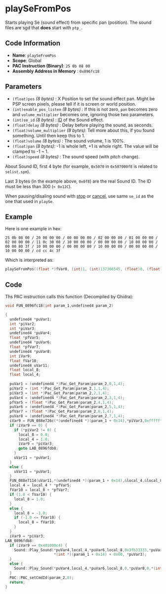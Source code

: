 # playSeFromPos

Starts playing Se (sound effect) from specific pan (position). The sound files are sgd that **does** start with `ptp_`.

## Code Information

- **Name**: `playSeFromPos`
- **Scope**: Global
- **PAC Instruction (Binary)**: `25 0b 08 00`
- **Assembly Address in Memory** : `0x896fc18`

## Parameters

- `(float)pos` *(8 bytes)* : X Position to set the sound effect pan. Might be PSP screen pixels, please tell if it is screen or world position.
- `(int)enable_pos_listen` *(8 bytes)* : If this is not zero, `pan` becomes zero and `volume_multiplier` becomes one, ignoring those two parameters.
- `(int)se_id` *(8 bytes)* : [ID](./guide/reference-table.md#musicsound-list-for-playatrac-etc) of the Sound effect.
- `(float)delay` *(8 bytes)* : Delay before playing the sound, as seconds.
- `(float)volume_multiplier` *(8 bytes)*: Tell more about this, if you found something. Until then keep this to 1.
- `(float)volume` *(8 bytes)* : The sound volume, 1 is 100%.
- `(float)pan` *(8 bytes)*: -1 is whole left, +1 is whole right. The value will be clamped to -1 ~ 1.
- `(float)speed` *(8 bytes)* : The sound speed (with pitch change).

About Sound ID, first 4 byte (for example, `0x5070` in `0x507000f8` is related to  `selist.spm`).

Last 3 bytes (in the example above, `0x0f8`) are the real Sound ID. The ID must be less than 300 (`< 0x12C`).

When pausing/disaling sound with [stop](./stop.md) or [cancel](./cancel.md), use same `se_id` as the one that used in `playSe`.

## Example

Here is one example in hex:

```25 0b 08 00 / 20 00 00 00 / 00 00 00 00 / 02 00 00 00 / 01 00 00 00 / 02 00 00 00 / 11 0c 30 08 / 10 00 00 00 / 00 00 00 00 / 10 00 00 00 / 00 00 80 3f / 10 00 00 00 / 00 00 00 00 / 10 00 00 00 / 00 00 00 00 / 10 00 00 00 / cd cc 4c 3f```

Which is interpreted as:

```c
playSeFromPos((float *)fVar0, (int)1, (int)137366545, (float)0, (float)1, (float)0, (float)0, (float)0.8)
```

## Code

Ths PAC instruction calls this function (Decompiled by Ghidra):

```c
void FUN_0896fc18(int param_1,undefined4 param_2)

{
  undefined4 *puVar1;
  int *piVar2;
  int *piVar3;
  undefined4 *puVar4;
  float *pfVar5;
  undefined4 *puVar6;
  float *pfVar7;
  undefined4 *puVar8;
  int iVar9;
  float fVar10;
  undefined4 uVar11;
  float local_8;
  float local_4;
  
  puVar1 = (undefined4 *)Pac_Get_Param(param_2,0,1,4);
  piVar2 = (int *)Pac_Get_Param(param_2,1,1,4);
  piVar3 = (int *)Pac_Get_Param(param_2,2,1,4);
  puVar4 = (undefined4 *)Pac_Get_Param(param_2,3,1,4);
  pfVar5 = (float *)Pac_Get_Param(param_2,4,1,4);
  puVar6 = (undefined4 *)Pac_Get_Param(param_2,5,1,4);
  pfVar7 = (float *)Pac_Get_Param(param_2,6,1,4);
  puVar8 = (undefined4 *)Pac_Get_Param(param_2,7,1,4);
  iVar9 = FUN_088e726c(*(undefined4 *)(param_1 + 0x14),*piVar3,0xfffffffe);
  if (iVar9 == 0) {
    if (*piVar2 != 0) {
      local_8 = 0.0;
      local_4 = 1.0;
      iVar9 = *piVar3;
      goto LAB_0896fdb8;
    }
    uVar11 = *puVar1;
  }
  else {
    uVar11 = *puVar1;
  }
  FUN_088e7114(uVar11,*(undefined4 *)(param_1 + 0x14),&local_4,&local_8);
  local_4 = local_4 * *pfVar5;
  fVar10 = local_8 + *pfVar7;
  if (1.0 < fVar10) {
    local_8 = 1.0;
  }
  else {
    local_8 = -1.0;
    if (-1.0 <= fVar10) {
      local_8 = fVar10;
    }
  }
  iVar9 = *piVar3;
LAB_0896fdb8:
  if (iVar9 == 0x401000c4) {
    Sound::Play_Sound(*puVar4,local_4,*puVar6,local_8,0x3fb33333,*puVar8,0,
                      *(int *)(param_1 + 0x14) + 0x60, *puVar3);
  }
  else {
    Sound::Play_Sound(*puVar4,local_4,*puVar6,local_8,0,*puVar8,0,*(int *)(param_1 + 0x14) + 0x60, *puVar3);
  }
  PAC::PAC_setCmdId(param_2,0);
  return;
}
```

